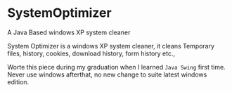 SystemOptimizer
===============

A Java Based windows XP system cleaner 


System Optimizer is a windows XP system cleaner, it cleans Temporary files, history, cookies, download history, 
form history etc.,


Worte this piece during my graduation when I learned `Java Swing` first time. Never use windows afterthat,
no new change to suite latest windows edition.
